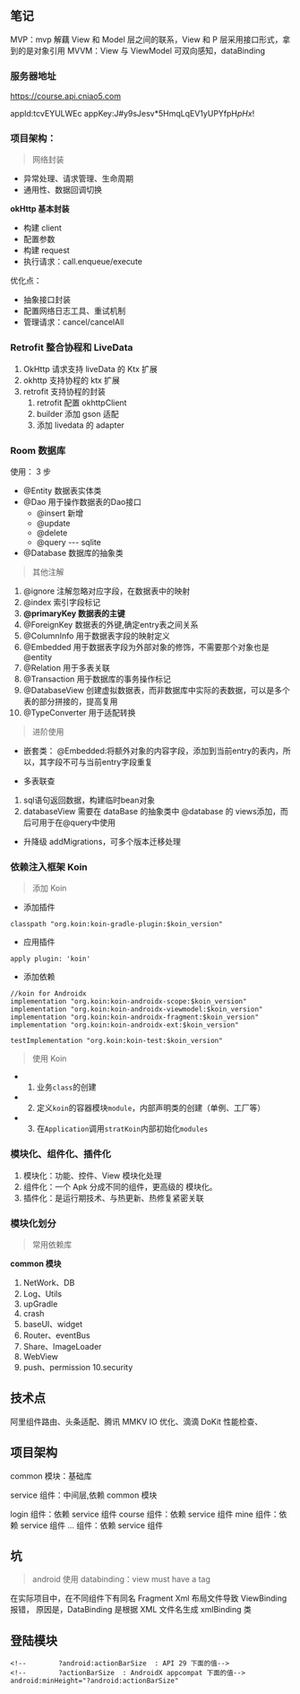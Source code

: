 ## 笔记

MVP：mvp 解藕 View 和 Model 层之间的联系，View 和 P 层采用接口形式，拿到的是对象引用
MVVM：View 与 ViewModel 可双向感知，dataBinding


### 服务器地址
https://course.api.cniao5.com

appId:tcvEYULWEc
appKey:J#y9sJesv*5HmqLqEV1yUPYfpH$pHx$!


### 项目架构：

> 网络封装

- 异常处理、请求管理、生命周期
- 通用性、数据回调切换

**okHttp 基本封装**

- 构建 client
- 配置参数
- 构建 request
- 执行请求：call.enqueue/execute

优化点：

- 抽象接口封装
- 配置网络日志工具、重试机制
- 管理请求：cancel/cancelAll

### Retrofit 整合协程和 LiveData

1. OkHttp 请求支持 liveData 的 Ktx 扩展
2. okhttp 支持协程的 ktx 扩展
3. retrofit 支持协程的封装
   1. retrofit 配置 okhttpClient
   2. builder 添加 gson 适配
   3. 添加 livedata 的 adapter

### Room 数据库

使用： 3 步
- @Entity 数据表实体类
- @Dao 用于操作数据表的Dao接口
    - @insert 新增
    - @update
    - @delete
    - @query --- sqlite
- @Database 数据库的抽象类

> 其他注解

1. @ignore 注解忽略对应字段，在数据表中的映射
2. @index 索引字段标记
3. **@primaryKey 数据表的主键**
4. @ForeignKey 数据表的外键,确定entry表之间关系
5. @ColumnInfo 用于数据表字段的映射定义
6. @Embedded 用于数据表字段为外部对象的修饰，不需要那个对象也是@entity
7. @Relation 用于多表关联
8. @Transaction 用于数据库的事务操作标记
9. @DatabaseView 创建虚拟数据表，而非数据库中实际的表数据，可以是多个表的部分拼接的，提高复用
10. @TypeConverter 用于适配转换

> 进阶使用

- 嵌套类：
@Embedded:将额外对象的内容字段，添加到当前entry的表内，所以，其字段不可与当前entry字段重复


- 多表联查
1. sql语句返回数据，构建临时bean对象
2. databaseView 需要在 dataBase 的抽象类中 @database 的 views添加，而后可用于在@query中使用

- 升降级  addMigrations，可多个版本迁移处理

### 依赖注入框架 Koin

> 添加 Koin

- 添加插件
```
classpath "org.koin:koin-gradle-plugin:$koin_version"
```
- 应用插件
```
apply plugin: 'koin'
```
- 添加依赖
```
//koin for Androidx
implementation "org.koin:koin-androidx-scope:$koin_version"
implementation "org.koin:koin-androidx-viewmodel:$koin_version"
implementation "org.koin:koin-androidx-fragment:$koin_version"
implementation "org.koin:koin-androidx-ext:$koin_version"

testImplementation "org.koin:koin-test:$koin_version"
```

> 使用 Koin

- 1. 业务`class`的创建
- 2. 定义`koin`的容器模块`module`，内部声明类的创建（单例、工厂等）
- 3. 在`Application`调用`stratKoin`内部初始化`modules`

### 模块化、组件化、插件化

1. 模块化：功能、控件、View 模块化处理
2. 组件化：一个 Apk 分成不同的组件，更高级的 模块化。
3. 插件化：是运行期技术、与热更新、热修复紧密关联

### 模块化划分

> 常用依赖库

**common 模块**

1. NetWork、DB
2. Log、Utils
3. upGradle
4. crash
5. baseUI、widget
6. Router、eventBus
7. Share、ImageLoader
8. WebView
9. push、permission
10.security




##  技术点

阿里组件路由、头条适配、腾讯 MMKV IO 优化、滴滴 DoKit 性能检查、

## 项目架构



common 模块：基础库

service 组件：中间层,依赖 common 模块

login 组件：依赖 service 组件
course 组件：依赖 service 组件
mine 组件：依赖 service 组件
... 组件：依赖 service 组件


## 坑

> android 使用 databinding：view must have a tag

在实际项目中，在不同组件下有同名 Fragment Xml 布局文件导致 ViewBinding 报错，
原因是，DataBinding 是根据 XML 文件名生成 xmlBinding 类

## 登陆模块

```
<!--        ?android:actionBarSize  : API 29 下面的值-->
<!--        ?actionBarSize  : AndroidX appcompat 下面的值-->
android:minHeight="?android:actionBarSize"
```